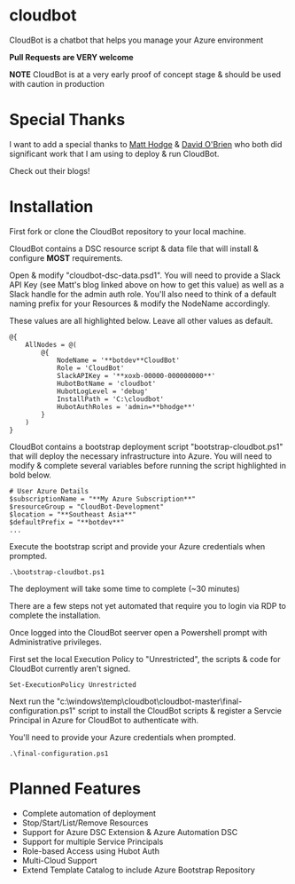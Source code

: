 # cloudbot
CloudBot is a chatbot that helps you manage your Azure environment

**Pull Requests are VERY welcome**

**NOTE** CloudBot is at a very early proof of concept stage & should be used with caution in production

# Special Thanks
I want to add a special thanks to [Matt Hodge][matthodge] & [David O'Brien][davidobrien] who both did significant work that I am using to deploy & run CloudBot.

Check out their blogs!

[matthodge]: https://hodgkins.io/chatops-on-windows-with-hubot-and-powershell
[davidobrien]: https://david-obrien.net/2015/09/powershell-dsc-to-manage-powershell-modules/

# Installation
First fork or clone the CloudBot repository to your local machine.

CloudBot contains a DSC resource script & data file that will install & configure **MOST** requirements.

Open & modify "cloudbot-dsc-data.psd1". You will need to provide a Slack API Key (see Matt's blog linked above on how to get this value) as well as a Slack handle for the admin auth role.
You'll also need to think of a default naming prefix for your Resources & modify the NodeName accordingly. 

These values are all highlighted below. Leave all other values as default.

```
@{
    AllNodes = @(
        @{
            NodeName = '**botdev**CloudBot'
            Role = 'CloudBot'
            SlackAPIKey = '**xoxb-00000-000000000**'
            HubotBotName = 'cloudbot'
            HubotLogLevel = 'debug'
            InstallPath = 'C:\cloudbot'
            HubotAuthRoles = 'admin=**bhodge**'
        }
    )
}
```

CloudBot contains a bootstrap deployment script "bootstrap-cloudbot.ps1" that will deploy the necessary infrastructure into Azure.
You will need to modify & complete several variables before running the script highlighted in bold below.

```
# User Azure Details
$subscriptionName = "**My Azure Subscription**"
$resourceGroup = "CloudBot-Development"
$location = "**Southeast Asia**"
$defaultPrefix = "**botdev**"
...
```

Execute the bootstrap script and provide your Azure credentials when prompted.
```
.\bootstrap-cloudbot.ps1
```

The deployment will take some time to complete (~30 minutes)

There are a few steps not yet automated that require you to login via RDP to complete the installation.

Once logged into the CloudBot seerver open a Powershell prompt with Administrative privileges.

First set the local Execution Policy to "Unrestricted", the scripts & code for CloudBot currently aren't signed.

```
Set-ExecutionPolicy Unrestricted
```

Next run the "c:\windows\temp\cloudbot\cloudbot-master\final-configuration.ps1" script to install the CloudBot scripts & register a Servcie Principal in Azure for CloudBot to authenticate with.

You'll need to provide your Azure credentials when prompted.

```
.\final-configuration.ps1
```

# Planned Features
* Complete automation of deployment
* Stop/Start/List/Remove Resources 
* Support for Azure DSC Extension & Azure Automation DSC
* Support for multiple Service Principals
* Role-based Access using Hubot Auth
* Multi-Cloud Support
* Extend Template Catalog to include Azure Bootstrap Repository
